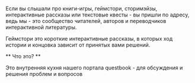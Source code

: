 Если вы слышали про книги-игры, геймстори, сторимэйзы, интерактивные рассказы или текстовые квесты - вы пришли по адресу, ведь мы - это сообщество читателей, авторов и переводчиков интерактивной литературы.

Геймстори это короткие интерактивные рассказы, в которых ход истории и концовка зависит от принятых вами решений.

** Что это? **

Это внутренняя кухня нашего портала questbook - для обсуждения и решения проблем и вопросов
